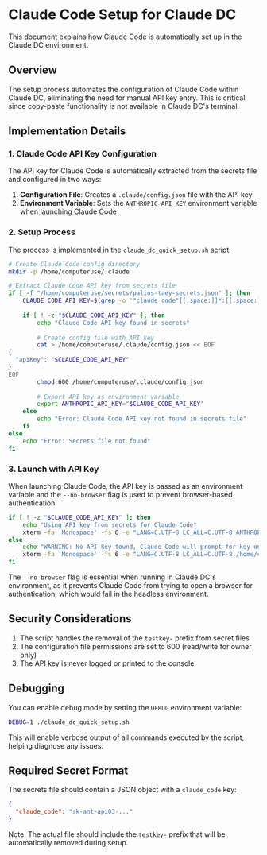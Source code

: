 # Claude Code Setup for Claude DC

This document explains how Claude Code is automatically set up in the Claude DC environment.

## Overview

The setup process automates the configuration of Claude Code within Claude DC, eliminating the need for manual API key entry. This is critical since copy-paste functionality is not available in Claude DC's terminal.

## Implementation Details

### 1. Claude Code API Key Configuration

The API key for Claude Code is automatically extracted from the secrets file and configured in two ways:

1. **Configuration File**: Creates a `.claude/config.json` file with the API key
2. **Environment Variable**: Sets the `ANTHROPIC_API_KEY` environment variable when launching Claude Code

### 2. Setup Process

The process is implemented in the `claude_dc_quick_setup.sh` script:

```bash
# Create Claude Code config directory
mkdir -p /home/computeruse/.claude

# Extract Claude Code API key from secrets file
if [ -f "/home/computeruse/secrets/palios-taey-secrets.json" ]; then
    CLAUDE_CODE_API_KEY=$(grep -o '"claude_code"[[:space:]]*:[[:space:]]*"[^"]*"' /home/computeruse/secrets/palios-taey-secrets.json | sed 's/.*"claude_code"[[:space:]]*:[[:space:]]*"\([^"]*\)".*/\1/')
    
    if [ ! -z "$CLAUDE_CODE_API_KEY" ]; then
        echo "Claude Code API key found in secrets"
        
        # Create config file with API key
        cat > /home/computeruse/.claude/config.json << EOF
{
  "apiKey": "$CLAUDE_CODE_API_KEY"
}
EOF
        chmod 600 /home/computeruse/.claude/config.json
        
        # Export API key as environment variable
        export ANTHROPIC_API_KEY="$CLAUDE_CODE_API_KEY"
    else
        echo "Error: Claude Code API key not found in secrets file"
    fi
else
    echo "Error: Secrets file not found"
fi
```

### 3. Launch with API Key

When launching Claude Code, the API key is passed as an environment variable and the `--no-browser` flag is used to prevent browser-based authentication:

```bash
if [ ! -z "$CLAUDE_CODE_API_KEY" ]; then
    echo "Using API key from secrets for Claude Code"
    xterm -fa 'Monospace' -fs 6 -e "LANG=C.UTF-8 LC_ALL=C.UTF-8 ANTHROPIC_API_KEY=\"$CLAUDE_CODE_API_KEY\" /home/computeruse/.nvm/versions/node/v18.20.8/bin/claude --no-browser"
else
    echo "WARNING: No API key found, Claude Code will prompt for key on first run"
    xterm -fa 'Monospace' -fs 6 -e "LANG=C.UTF-8 LC_ALL=C.UTF-8 /home/computeruse/.nvm/versions/node/v18.20.8/bin/claude --no-browser"
fi
```

The `--no-browser` flag is essential when running in Claude DC's environment, as it prevents Claude Code from trying to open a browser for authentication, which would fail in the headless environment.

## Security Considerations

1. The script handles the removal of the `testkey-` prefix from secret files
2. The configuration file permissions are set to 600 (read/write for owner only)
3. The API key is never logged or printed to the console

## Debugging

You can enable debug mode by setting the `DEBUG` environment variable:

```bash
DEBUG=1 ./claude_dc_quick_setup.sh
```

This will enable verbose output of all commands executed by the script, helping diagnose any issues.

## Required Secret Format

The secrets file should contain a JSON object with a `claude_code` key:

```json
{
  "claude_code": "sk-ant-api03-..." 
}
```

Note: The actual file should include the `testkey-` prefix that will be automatically removed during setup.